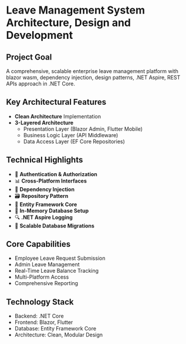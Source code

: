 # Leave Management System Architecture, Design and Development 

## Project Goal
A comprehensive, scalable enterprise leave management platform with blazor wasm, dependency injection, design patterns, .NET Aspire, REST APIs approach in .NET Core.

## Key Architectural Features
- **Clean Architecture** Implementation
- **3-Layered Architecture**
  * Presentation Layer (Blazor Admin, Flutter Mobile)
  * Business Logic Layer (API Middleware)
  * Data Access Layer (EF Core Repositories)

## Technical Highlights
- 🔐 **Authentication & Authorization**
- 📊 **Cross-Platform Interfaces**
- 🚀 **Dependency Injection**
- 🗃️ **Repository Pattern**
- 📝 **Entity Framework Core**
- 💾 **In-Memory Database Setup**
- 🔍 **.NET Aspire Logging**
- 🔄 **Scalable Database Migrations**

## Core Capabilities
- Employee Leave Request Submission
- Admin Leave Management
- Real-Time Leave Balance Tracking
- Multi-Platform Access
- Comprehensive Reporting

## Technology Stack
- Backend: .NET Core
- Frontend: Blazor, Flutter
- Database: Entity Framework Core
- Architecture: Clean, Modular Design
